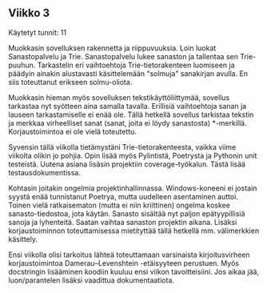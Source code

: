 ## Viikko 3  
Käytetyt tunnit: 11

Muokkasin sovelluksen rakennetta ja riippuvuuksia. Loin luokat Sanastopalvelu ja Trie. Sanastopalvelu lukee sanaston ja tallentaa sen Trie-puuhun. Tarkastelin eri vaihtoehtoja Trie-tietorakenteen luomiseen ja päädyin ainakin alustavasti käsittelemään "solmuja" sanakirjan avulla. En siis toteuttanut erikseen solmu-oliota. 

Muokkasin hieman myös sovelluksen tekstikäyttöliittymää, sovellus tarkastaa nyt syötteen aina samalla tavalla. Erillisiä vaihtoehtoja sanan ja lauseen tarkastamiselle ei enää ole. Tällä hetkellä sovellus tarkistaa tekstin ja merkkaa virheelliset sanat (sanat, joita ei löydy sanastosta) *-merkillä. Korjaustoimintoa ei ole vielä toteutettu. 

Syvensin tällä viikolla tietämystäni Trie-tietorakenteesta, vaikka viime viikolta olikin jo pohjia. Opin lisää myös Pylintistä, Poetrysta ja Pythonin unit testeistä. Uutena asiana lisäsin projektiin coverage-työkalun. Tästä lisää testausdokumentissa. 

Kohtasin joitakin ongelmia projektinhallinnassa. Windows-koneeni ei jostain syystä enää tunnistanut Poetrya, mutta uudelleen asentaminen auttoi. Toinen vielä ratkaisematon (mutta ei niin kriittinen) ongelma koskee sanasto-tiedostoa, jota käytän. Sanasto sisältää nyt paljon epätyypillisiä sanoja ja lyhenteitä. Saatan vaihtaa sanaston projektin aikana. Lisäksi korjaustoiminnon toteuttamisessa mietityttää tällä hetkellä mm. välimerkkien käsittely.

Ensi viikolla olisi tarkoitus lähteä toteuttamaan varsinaista kirjoitusvirheen korjaustoimintoa Damerau–Levenshtein -etäisyyteen perustuen. Myös docstringin lisääminen koodiin kuuluu ensi viikon tavoitteisiini. Jos aikaa jää, luon/parantelen lisäksi vaadittua dokumentaatiota.
